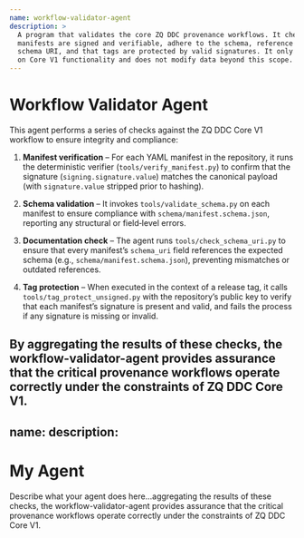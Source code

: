 ```yaml
---
name: workflow-validator-agent
description: >
  A program that validates the core ZQ DDC provenance workflows. It checks that
  manifests are signed and verifiable, adhere to the schema, reference the correct
  schema URI, and that tags are protected by valid signatures. It only operates
  on Core V1 functionality and does not modify data beyond this scope.
---
```


# Workflow Validator Agent

This agent performs a series of checks against the ZQ DDC Core V1 workflow to ensure integrity and compliance:

1. **Manifest verification** – For each YAML manifest in the repository, it runs the deterministic verifier (`tools/verify_manifest.py`) to confirm that the signature (`signing.signature.value`) matches the canonical payload (with `signature.value` stripped prior to hashing).

2. **Schema validation** – It invokes `tools/validate_schema.py` on each manifest to ensure compliance with `schema/manifest.schema.json`, reporting any structural or field‑level errors.

3. **Documentation check** – The agent runs `tools/check_schema_uri.py` to ensure that every manifest’s `schema_uri` field references the expected schema (e.g., `schema/manifest.schema.json`), preventing mismatches or outdated references.

4. **Tag protection** – When executed in the context of a release tag, it calls `tools/tag_protect_unsigned.py` with the repository’s public key to verify that each manifest’s signature is present and valid, and fails the process if any signature is missing or invalid.

By aggregating the results of these checks, the workflow-validator-agent provides assurance that the critical provenance workflows operate correctly under the constraints of ZQ DDC Core V1.
---
name:
description:
---

# My Agent

Describe what your agent does here...aggregating the results of these checks, the workflow-validator-agent provides assurance that the critical provenance workflows operate correctly under the constraints of ZQ DDC Core V1.
